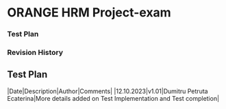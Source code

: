 # ORANGE HRM Project-exam
### Test Plan
### Revision History
<h2> Test Plan </h2 >

|Date|Description|Author|Comments|
|12.10.2023|v1.01|Dumitru Petruta Ecaterina|More details added on Test Implementation and Test completion|
